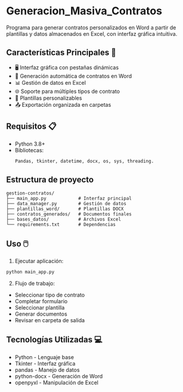 # Generacion_Masiva_Contratos
Programa para generar contratos personalizados en Word a partir de plantillas y datos almacenados en Excel, con interfaz gráfica intuitiva.

## Características Principales 🚀
- 🖥️ Interfaz gráfica con pestañas dinámicas
- 📄 Generación automática de contratos en Word
- 📊 Gestión de datos en Excel
- 🌐 Soporte para múltiples tipos de contrato
- 🔄 Plantillas personalizables
- 📤 Exportación organizada en carpetas

## Requisitos 📋
- Python 3.8+
- Bibliotecas:
  ```bash
  Pandas, tkinter, datetime, docx, os, sys, threading.

## Estructura de proyecto
```plaintext
gestion-contratos/
├── main_app.py            # Interfaz principal
├── data_manager.py        # Gestión de datos
├── plantillas_word/       # Plantillas DOCX
├── contratos_generados/   # Documentos finales
├── bases_datos/           # Archivos Excel
└── requirements.txt       # Dependencias
```


## Uso 🖱️
1. Ejecutar aplicación:
```bash
python main_app.py
```

2. Flujo de trabajo:

- Seleccionar tipo de contrato
- Completar formulario
- Seleccionar plantilla
- Generar documentos
- Revisar en carpeta de salida
  
## Tecnologías Utilizadas 💻
- Python - Lenguaje base
- Tkinter - Interfaz gráfica
- pandas - Manejo de datos
- python-docx - Generación de Word
- openpyxl - Manipulación de Excel

